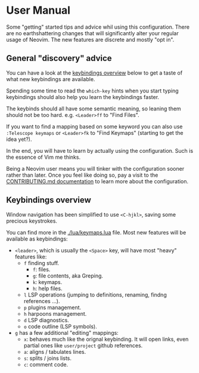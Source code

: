# User Manual

Some "getting" started tips and advice whil using this configuration.
There are no earthshattering changes that will significantly alter your
regular usage of Neovim. The new features are discrete and mostly "opt
in".

## General "discovery" advice

You can have a look at the [keybindings overview](##keybindings-overview) below to get a taste of what new keybindings are available.

Spending some time to read the `which-key` hints when you start typing keybindings should also help you learn the keybindings faster.

The keybinds should all have some semantic meaning, so leaning them should not be too hard. e.g. `<Leader>ff` to "Find Files".

If you want to find a mapping based on some keyword you can also use `:Telescope keymaps` or `<Leader>fk` to "Find Keymaps" (starting to get the idea yet?).


In the end, you will have to learn by actually using the configuration. Such is the essence of Vim me thinks.

Being a Neovim user means you will tinker with the configuration sooner rather
than later. Once you feel like doing so, pay a visit to the [CONTRIBUTING.md
documentation](./CONTRIBUTING.md) to learn more about the configuration.

## Keybindings overview

Window navigation has been simplified to use `<C-hjkl>`, saving some precious keystrokes.

You can find more in the [./lua/keymaps.lua](./lua/keymaps.lua) file.
Most new features will be available as keybindings:
- `<leader>`, which is usually the `<Space>` key, will have most "heavy" features like:
  - `f` finding stuff.
    - `f`: files.
    - `g`: file contents, aka Greping.
    - `k`: keymaps.
    - `h`: help files.
  - `l` LSP operations (jumping to definitions, renaming, findng references ...).
  - `p` plugins management.
  - `h` harpoons management.
  - `d` LSP diagnostics.
  - `o` code outline (LSP symbols).
- `g` has a few additional "editing" mappings:
  - `x`: behaves much like the orignal keybinding. It will open links, even partial ones like `user/project` github references.
  - `a`: aligns / tabulates lines.
  - `s`: splits / joins lists.
  - `c`: comment code.

